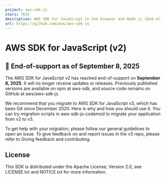 ```yaml
---
project: aws-sdk-js
stars: 7633
description: AWS SDK for JavaScript in the browser and Node.js (End-of-Life as of 09/08/2025). The AWS SDK for JavaScript v3 in the browser and Node.js is available here: https://github.com/aws/aws-sdk-js-v3
url: https://github.com/aws/aws-sdk-js
---
```


AWS SDK for JavaScript (v2)
===========================

🚫 End-of-support as of **September 8, 2025**
---------------------------------------------

The AWS SDK for JavaScript v2 has reached end-of-support on **September 8, 2025**. It will no longer receive updates or releases. Previously published versions are available on npm at aws-sdk, and source code remains on GitHub at aws/aws-sdk-js.

We recommend that you migrate to AWS SDK for JavaScript v3, which has been GA since December 2020. Here is why and how you should use it. You can try migration scripts in aws-sdk-js-codemod to migrate your application from v2 to v3.

To get help with your migration, please follow our general guidelines to open an issue. To give feedback on and report issues in the v3 repo, please refer to Giving feedback and contributing.

License
-------

This SDK is distributed under the Apache License, Version 2.0, see LICENSE.txt and NOTICE.txt for more information.
